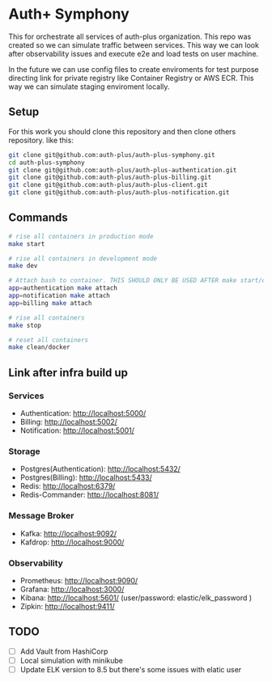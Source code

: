 # Auth+ Symphony

This for orchestrate all services of auth-plus organization. This repo was created so we can simulate traffic between services. This way we can look after observability issues and execute e2e and load tests on user machine.

In the future we can use config files to create enviroments for test purpose directing link for private registry like Container Registry or AWS ECR. This way we can simulate staging enviroment locally.

## Setup

For this work you should clone this repository and then clone others repository. like this:

```bash
git clone git@github.com:auth-plus/auth-plus-symphony.git
cd auth-plus-symphony
git clone git@github.com:auth-plus/auth-plus-authentication.git
git clone git@github.com:auth-plus/auth-plus-billing.git
git clone git@github.com:auth-plus/auth-plus-client.git
git clone git@github.com:auth-plus/auth-plus-notification.git
```

## Commands

```bash
# rise all containers in production mode
make start

# rise all containers in development mode
make dev

# Attach bash to container. THIS SHOULD ONLY BE USED AFTER make start/dev
app=authentication make attach
app=notification make attach
app=billing make attach

# rise all containers
make stop

# reset all containers
make clean/docker
```

## Link after infra build up

### Services

- Authentication: <http://localhost:5000/>
- Billing: <http://localhost:5002/>
- Notification: <http://localhost:5001/>

### Storage

- Postgres(Authentication): <http://localhost:5432/>
- Postgres(Billing): <http://localhost:5433/>
- Redis: <http://localhost:6379/>
- Redis-Commander: <http://localhost:8081/>

### Message Broker

- Kafka: <http://localhost:9092/>
- Kafdrop: <http://localhost:9000/>

### Observability

- Prometheus: <http://localhost:9090/>
- Grafana: <http://localhost:3000/>
- Kibana: <http://localhost:5601/> (user/password: elastic/elk_password )
- Zipkin: <http://localhost:9411/>

## TODO

- [ ] Add Vault from HashiCorp
- [ ] Local simulation with minikube
- [ ] Update ELK version to 8.5 but there's some issues with elatic user
